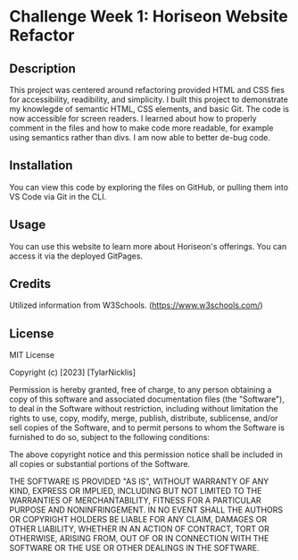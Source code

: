 # Challenge Week 1: Horiseon Website Refactor

## Description 
This project was centered around refactoring provided HTML and CSS fies for accessibility, readibility, and simplicity. I built this project to demonstrate my knowlegde of semantic HTML, CSS elements, and basic Git. The code is now accessible for screen readers. I learned about how to properly comment in the files and how to make code more readable, for example using semantics rather than divs. I am now able to better de-bug code. 

## Installation 
You can view this code by exploring the files on GitHub, or pulling them into VS Code via Git in the CLI.

## Usage
You can use this website to learn more about Horiseon's offerings. You can access it via the deployed GitPages. 

## Credits 
Utilized information from W3Schools. (https://www.w3schools.com/)

## License
MIT License

Copyright (c) [2023] [TylarNicklis]

Permission is hereby granted, free of charge, to any person obtaining a copy
of this software and associated documentation files (the "Software"), to deal
in the Software without restriction, including without limitation the rights
to use, copy, modify, merge, publish, distribute, sublicense, and/or sell
copies of the Software, and to permit persons to whom the Software is
furnished to do so, subject to the following conditions:

The above copyright notice and this permission notice shall be included in all
copies or substantial portions of the Software.

THE SOFTWARE IS PROVIDED "AS IS", WITHOUT WARRANTY OF ANY KIND, EXPRESS OR
IMPLIED, INCLUDING BUT NOT LIMITED TO THE WARRANTIES OF MERCHANTABILITY,
FITNESS FOR A PARTICULAR PURPOSE AND NONINFRINGEMENT. IN NO EVENT SHALL THE
AUTHORS OR COPYRIGHT HOLDERS BE LIABLE FOR ANY CLAIM, DAMAGES OR OTHER
LIABILITY, WHETHER IN AN ACTION OF CONTRACT, TORT OR OTHERWISE, ARISING FROM,
OUT OF OR IN CONNECTION WITH THE SOFTWARE OR THE USE OR OTHER DEALINGS IN THE
SOFTWARE.